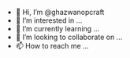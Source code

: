 - 👋 Hi, I’m @ghazwanopcraft
- 👀 I’m interested in ...
- 🌱 I’m currently learning ...
- 💞️ I’m looking to collaborate on ...
- 📫 How to reach me ...

<!---
ghazwanopcraft/ghazwanopcraft is a ✨ special ✨ repository because its `README.md` (this file) appears on your GitHub profile.
You can click the Preview link to take a look at your changes.
--->
